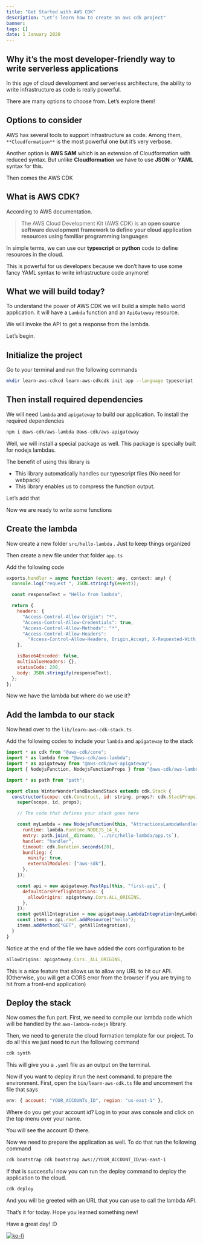 ```yaml
---
title: "Get Started with AWS CDK"
description: "Let’s learn how to create an aws cdk project"
banner:
tags: []
date: 1 January 2020
---
```


## Why it’s the most developer-friendly way to write serverless applications

<!-- ![Mohammad Faisal](https://miro.medium.com/fit/c/96/96/1*-AnRurxYM1u0PRMIR60Oyg.jpeg)](https://56faisal.medium.com/?source=post_page-----ba2f0501cfdc-----------------------------------)[Mohammad Faisal](https://56faisal.medium.com/?source=post_page-----ba2f0501cfdc-----------------------------------)Follow

[Jan 12](https://medium.com/geekculture/create-your-first-aws-cdk-app-to-understand-its-power-ba2f0501cfdc?source=post_page-----ba2f0501cfdc-----------------------------------) · 3 min read -->

<!-- ![](https://miro.medium.com/max/1400/1*i-84RINOvVFkD9txsVDjDQ.jpeg)Photo by [cottonbro](https://www.pexels.com/@cottonbro?utm_content=attributionCopyText&utm_medium=referral&utm_source=pexels) from [Pexels](https://www.pexels.com/photo/man-reclining-and-looking-at-his-laptop-5483064/?utm_content=attributionCopyText&utm_medium=referral&utm_source=pexels) -->

In this age of cloud development and serverless architecture, the ability to write infrastructure as code is really powerful.

There are many options to choose from. Let’s explore them!

## Options to consider

AWS has several tools to support infrastructure as code. Among them, `**Cloudformation**` is the most powerful one but it’s very verbose.

Another option is **AWS SAM** which is an extension of Cloudformation with reduced syntax. But unlike **Cloudformation** we have to use **JSON** or **YAML** syntax for this.

Then comes the AWS CDK

## What is AWS CDK?

According to AWS documentation.

> The AWS Cloud Development Kit (AWS CDK) is **an open source software development framework to define your cloud application resources using familiar programming languages**

In simple terms, we can use our **typescript** or **python** code to define resources in the cloud.

This is powerful for us developers because we don’t have to use some fancy YAML syntax to write infrastructure code anymore!

## What we will build today?

To understand the power of AWS CDK we will build a simple hello world application. it will have a `Lambda` function and an `ApiGateway` resource.

We will invoke the API to get a response from the lambda.

Let’s begin.

## Initialize the project

Go to your terminal and run the following commands

```sh
mkdir learn-aws-cdkcd learn-aws-cdkcdk init app --language typescript
```

## Then install required dependencies

We will need `lambda` and `apigateway` to build our application. To install the required dependencies

```sh
npm i @aws-cdk/aws-lambda @aws-cdk/aws-apigateway
```

Well, we will install a special package as well. This package is specially built for nodejs lambdas.

The benefit of using this library is

- This library automatically handles our typescript files (No need for webpack)
- This library enables us to compress the function output.

Let’s add that

<!-- ```sh
npm i @aws-cdk/aws-lambda-nodejs
``` -->

Now we are ready to write some functions

## Create the lambda

Now create a new folder `src/hello-lambda` . Just to keep things organized

Then create a new file under that folder `app.ts`

Add the following code

```javascript
exports.handler = async function (event: any, context: any) {
  console.log("request ", JSON.stringify(event));

  const responseText = "Hello from lambda";

  return {
    headers: {
      "Access-Control-Allow-Origin": "*",
      "Access-Control-Allow-Credentials": true,
      "Access-Control-Allow-Methods": "*",
      "Access-Control-Allow-Headers":
        "Access-Control-Allow-Headers, Origin,Accept, X-Requested-With, Content-Type, Access-Control-Request-Method, Access-Control-Request-Headers, Authorization",
    },

    isBase64Encoded: false,
    multiValueHeaders: {},
    statusCode: 200,
    body: JSON.stringify(responseText),
  };
};
```

Now we have the lambda but where do we use it?

## Add the lambda to our stack

Now head over to the `lib/learn-aws-cdk-stack.ts`

Add the following codes to include your `lambda` and `apigateway` to the stack

```javascript
import * as cdk from "@aws-cdk/core";
import * as lambda from "@aws-cdk/aws-lambda";
import * as apigateway from "@aws-cdk/aws-apigateway";
import { NodejsFunction, NodejsFunctionProps } from "@aws-cdk/aws-lambda-nodejs";

import * as path from "path";

export class WinterWonderlandBackendStack extends cdk.Stack {
  constructor(scope: cdk.Construct, id: string, props?: cdk.StackProps) {
    super(scope, id, props);

    // The code that defines your stack goes here

    const myLambda = new NodejsFunction(this, "AttractionsLambdaHandler", {
      runtime: lambda.Runtime.NODEJS_14_X,
      entry: path.join(__dirname, `../src/hello-lambda/app.ts`),
      handler: "handler",
      timeout: cdk.Duration.seconds(20),
      bundling: {
        minify: true,
        externalModules: ["aws-sdk"],
      },
    });

    const api = new apigateway.RestApi(this, "first-api", {
      defaultCorsPreflightOptions: {
        allowOrigins: apigateway.Cors.ALL_ORIGINS,
      },
    });
    const getAllIntegration = new apigateway.LambdaIntegration(myLambda);
    const items = api.root.addResource("hello");
    items.addMethod("GET", getAllIntegration);
  }
}
```

Notice at the end of the file we have added the cors configuration to be

```javascript
allowOrigins: apigateway.Cors._ALL_ORIGINS,
```

This is a nice feature that allows us to allow any URL to hit our API. (Otherwise, you will get a CORS error from the browser if you are trying to hit from a front-end application)

## Deploy the stack

Now comes the fun part. First, we need to compile our lambda code which will be handled by the `aws-lambda-nodejs` library.

Then, we need to generate the cloud formation template for our project. To do all this we just need to run the following command

```sh
cdk synth
```

This will give you a `.yaml` file as an output on the terminal.

Now if you want to deploy it run the next command. to prepare the environment. First, open the `bin/learn-aws-cdk.ts` file and uncomment the file that says

```javascript
env: { account: "YOUR_ACCOUNTs_ID", region: "us-east-1" },
```

Where do you get your account id? Log in to your aws console and click on the top menu over your name.

You will see the account ID there.

Now we need to prepare the application as well. To do that run the following command

```sh
cdk bootstrap cdk bootstrap aws://YOUR_ACCOUNT_ID/us-east-1
```

If that is successful now you can run the deploy command to deploy the application to the cloud.

```sh
cdk deploy
```

And you will be greeted with an URL that you can use to call the lambda API.

That’s it for today. Hope you learned something new!

Have a great day! :D

[![ko-fi](https://ko-fi.com/img/githubbutton_sm.svg)](https://ko-fi.com/T6T282CAG)
